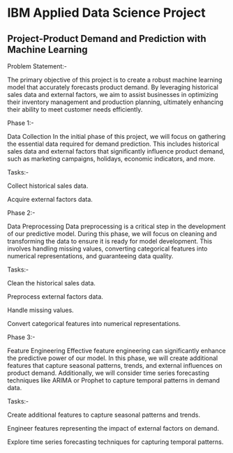 # IBM Applied Data Science Project
## Project-Product Demand and Prediction with Machine Learning
Problem Statement:-

The primary objective of this project is to create a robust machine learning model that accurately forecasts product demand. By leveraging historical sales data and external factors, we aim to assist businesses in optimizing their inventory management and production planning, ultimately enhancing their ability to meet customer needs efficiently.

Phase 1:- 

Data Collection
In the initial phase of this project, we will focus on gathering the essential data required for demand prediction. This includes historical sales data and external factors that significantly influence product demand, such as marketing campaigns, holidays, economic indicators, and more.

Tasks:-

   Collect historical sales data.
   
   Acquire external factors data.

Phase 2:- 

Data Preprocessing
Data preprocessing is a critical step in the development of our predictive model. During this phase, we will focus on cleaning and transforming the data to ensure it is ready for model development. This involves handling missing values, converting categorical features into numerical representations, and guaranteeing data quality.

Tasks:-

Clean the historical sales data.

Preprocess external factors data.

Handle missing values.

Convert categorical features into numerical representations.

Phase 3:- 

Feature Engineering
Effective feature engineering can significantly enhance the predictive power of our model. In this phase, we will create additional features that capture seasonal patterns, trends, and external influences on product demand. Additionally, we will consider time series forecasting techniques like ARIMA or Prophet to capture temporal patterns in demand data.

Tasks:-

Create additional features to capture seasonal patterns and trends.

Engineer features representing the impact of external factors on demand.

Explore time series forecasting techniques for capturing temporal patterns.
